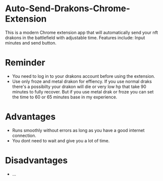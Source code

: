 # Auto-Send-Drakons-Chrome-Extension
This is a modern Chrome extension app that will automatically send your nft drakons in the battlefield with adjustable time. Features include: Input minutes and send button.

# Reminder
 - You need to log in to your drakons account before using the extension.
 - Use only froze and metal drakon for effiency. If you use normal draks there's a possibilty your drakon will die or very low hp that take 90 minutes to fully recover. But if you use metal drak or froze you can set the time to 60 or 65 minutes base in my experience.
# Advantages
 - Runs smoothly without errors as long as you have a good internet connection.
 - You dont need to wait and give you a lot of time.

# Disadvantages
 - ...
